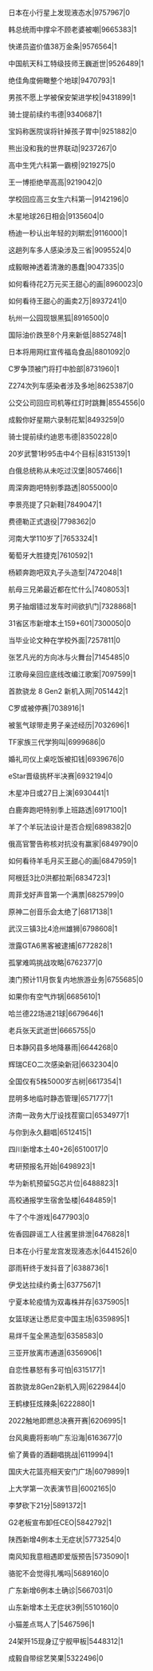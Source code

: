日本在小行星上发现液态水|9757967|0

韩总统雨中撑伞不顾老婆被嘲|9665383|1

快递员盗价值38万金条|9576564|1

中国航天科工特级技师王巍逝世|9526489|1

绝佳角度俯瞰整个地球|9470793|1

男孩不愿上学被保安架进学校|9431899|1

骑士提前续约韦德|9340687|1

宝妈称医院误将针掉孩子胃中|9251882|0

熊出没和我的世界联动|9237267|0

高中生凭六科第一霸榜|9219275|0

王一博拒绝举高高|9219042|0

学校回应高三女生六科第一|9142196|0

木星地球26日相会|9135604|0

杨迪一秒认出年轻的刘畊宏|9116000|1

这趟列车多人感染涉及三省|9095524|0

成毅眼神透着清澈的愚蠢|9047335|0

如何看待花2万元买王甜心的画|8960023|0

如何看待王甜心的画卖2万|8937241|0

杭州一公园现银黑狐|8916500|0

国际油价跌至8个月来新低|8852748|1

日本将用网红宣传福岛食品|8801092|0

C罗争顶被门将打中脸部|8731960|1

Z274次列车感染者涉及多地|8625387|0

公交公司回应司机等红灯时跳舞|8554556|0

成毅你好星期六录制花絮|8493259|0

骑士提前续约迪恩韦德|8350228|0

20岁武警1秒95击中4个目标|8315139|1

白俄总统称从未吃过汉堡|8057466|1

周深奔跑吧特别季路透|8055000|0

李景亮提了只新鞋|7849047|1

费德勒正式退役|7798362|0

河南大学110岁了|7653324|1

葡萄牙大胜捷克|7610592|1

杨颖奔跑吧双丸子头造型|7472048|1

航母三兄弟最近都在忙什么|7408053|1

男子抽烟错过发车时间欲扒门|7328868|1

31省区市新增本土159+601|7300050|0

当毕业论文种在学校外面|7257811|0

张艺凡光的方向冰与火舞台|7145485|0

江歌母亲回应底线改编江歌案|7097599|1

首款骁龙 8 Gen2 新机入网|7051442|1

C罗或被停赛|7038916|1

被氢气球带走男子亲述经历|7032696|1

TF家族三代学狗叫|6999686|0

婚礼司仪上桌吃饭被扣钱|6939676|0

eStar晋级挑杯半决赛|6932194|0

木星冲日或27日上演|6930441|1

白鹿奔跑吧特别季上班路透|6917100|1

羊了个羊玩法设计是否合规|6898382|0

俄高官警告称核对抗没有赢家|6849790|0

如何看待羊毛月买王甜心的画|6847959|1

阿根廷3比0洪都拉斯|6834723|1

周菲戈好声音第一个满票|6825799|0

原神二创音乐会太绝了|6817138|1

武汉三镇3比4沧州雄狮|6798608|1

泄露GTA6黑客被逮捕|6772828|1

孤掌难鸣挑战攻略|6762377|0

澳门预计11月恢复内地旅游业务|6755685|0

如果你有空气炸锅|6685610|1

哈兰德22场进21球|6679646|1

老兵张天武逝世|6665755|0

日本静冈县多地降暴雨|6644268|0

辉瑞CEO二次感染新冠|6632304|0

全国仅有5株5000岁古树|6617354|1

昆明多地临时静态管理|6571777|1

济南一政务大厅设找茬窗口|6534977|1

与你到永久翻唱|6512415|1

四川新增本土40+26|6510017|0

考研预报名开始|6498923|1

华为新机预留5G芯片位|6488823|1

高校通报学生宿舍坠楼|6484859|1

牛了个牛游戏|6477903|0

佐香园辟谣工人往酱里排泄|6476828|1

日本在小行星龙宫发现液态水|6441526|0

邵雨轩终于发抖音了|6388736|1

伊戈达拉续约勇士|6377567|1

宁夏本轮疫情为双毒株并存|6375905|1

女篮球迷让悉尼变中国主场|6359895|1

易烊千玺全黑造型|6358583|0

三亚开放离市通道|6356906|1

自恋性暴怒有多可怕|6315177|1

首款骁龙8Gen2新机入网|6229844|0

王鹤棣狂炫辣条|6222880|1

2022触地即燃总决赛开赛|6206995|1

台风奥鹿将影响广东沿海|6163677|0

偷了黄昏的酒翻唱挑战|6119994|1

国庆大花篮亮相天安门广场|6079899|1

上大学第一次表演节目|6002165|0

李梦砍下21分|5891372|1

G2老板宣布卸任CEO|5842792|1

陕西新增4例本土无症状|5773254|0

南风知我意相遇即爱版预告|5735090|1

骆驼不会觉得扎嘴吗|5689160|0

广东新增6例本土确诊|5667031|0

山东新增本土无症状3例|5510160|0

小猫差点骂人了|5467596|1

24架歼15现身辽宁舰甲板|5448312|1

成毅自带综艺笑果|5322496|0

